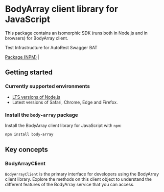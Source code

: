 # BodyArray client library for JavaScript

This package contains an isomorphic SDK (runs both in Node.js and in browsers) for BodyArray client.

Test Infrastructure for AutoRest Swagger BAT

[Package (NPM)](https://www.npmjs.com/package/body-array) |

## Getting started

### Currently supported environments

- [LTS versions of Node.js](https://nodejs.org/about/releases/)
- Latest versions of Safari, Chrome, Edge and Firefox.


### Install the `body-array` package

Install the BodyArray client library for JavaScript with `npm`:

```bash
npm install body-array
```


## Key concepts

### BodyArrayClient

`BodyArrayClient` is the primary interface for developers using the BodyArray client library. Explore the methods on this client object to understand the different features of the BodyArray service that you can access.

